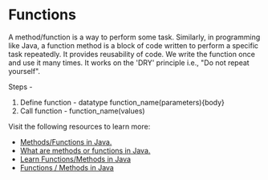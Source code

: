 # Functions

A method/function is a way to perform some task. Similarly, in programming like Java, a function method is a block of code written to perform a specific task repeatedly. It provides reusability of code. We write the function once and use it many times. It works on the 'DRY' principle i.e., "Do not repeat yourself".

Steps -
1. Define function - datatype function_name(parameters){body}
2. Call function - function_name(values)

Visit the following resources to learn more:

- [Methods/Functions in Java.](https://www.javatpoint.com/method-in-java)
- [What are methods or functions in Java.](https://www.geeksforgeeks.org/methods-in-java/)
- [Learn Functions/Methods in Java](https://www.w3schools.com/java/java_methods.asp)
- [Functions / Methods in Java](https://www.youtube.com/watch?v=vvanI8NRlSI)
